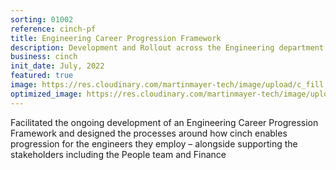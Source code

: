 ```yaml
---
sorting: 01002
reference: cinch-pf
title: Engineering Career Progression Framework
description: Development and Rollout across the Engineering department
business: cinch
init_date: July, 2022
featured: true
image: https://res.cloudinary.com/martinmayer-tech/image/upload/c_fill,h_400,w_760/v1656645218/2019-04-05_11.34.26_each3v.jpg
optimized_image: https://res.cloudinary.com/martinmayer-tech/image/upload/c_fill,h_200,w_380/v1656645218/2019-04-05_11.34.26_each3v.jpg
---
```

Facilitated the ongoing development of an Engineering Career Progression Framework and designed the processes around how cinch enables progression for the engineers they employ – alongside supporting the stakeholders including the People team and Finance